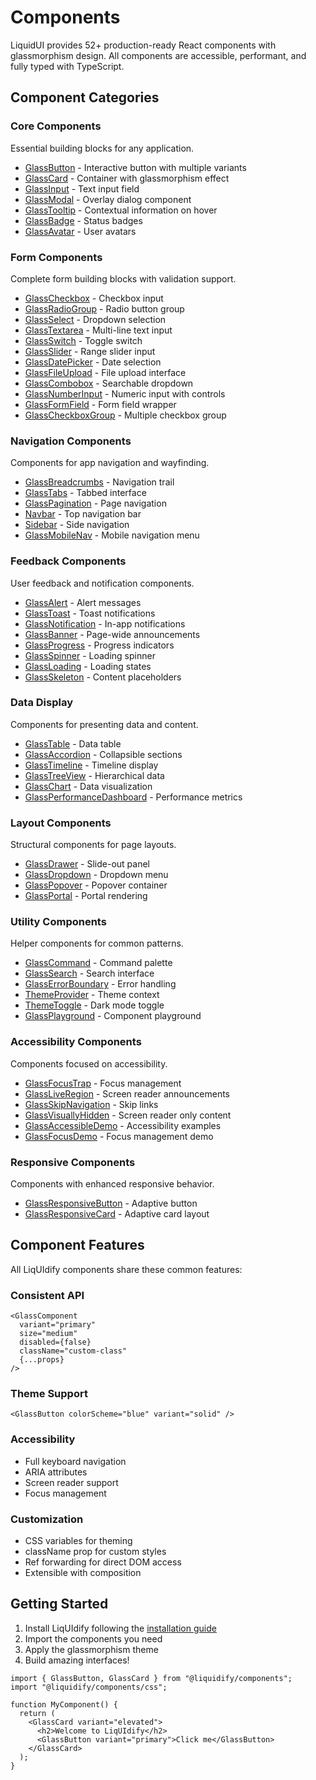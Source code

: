 # Components

LiquidUI provides 52+ production-ready React components with glassmorphism design. All components are accessible, performant, and fully typed with TypeScript.

## Component Categories

### Core Components

Essential building blocks for any application.

- [GlassButton](/components/button) - Interactive button with multiple variants
- [GlassCard](/components/card) - Container with glassmorphism effect
- [GlassInput](/components/input) - Text input field
- [GlassModal](/components/modal) - Overlay dialog component
- [GlassTooltip](/components/tooltip) - Contextual information on hover
- [GlassBadge](/components/badge) - Status badges
- [GlassAvatar](/components/avatar) - User avatars

### Form Components

Complete form building blocks with validation support.

- [GlassCheckbox](/components/checkbox) - Checkbox input
- [GlassRadioGroup](/components/radio-group) - Radio button group
- [GlassSelect](/components/select) - Dropdown selection
- [GlassTextarea](/components/textarea) - Multi-line text input
- [GlassSwitch](/components/switch) - Toggle switch
- [GlassSlider](/components/slider) - Range slider input
- [GlassDatePicker](/components/date-picker) - Date selection
- [GlassFileUpload](/components/file-upload) - File upload interface
- [GlassCombobox](/components/combobox) - Searchable dropdown
- [GlassNumberInput](/components/number-input) - Numeric input with controls
- [GlassFormField](/components/form-field) - Form field wrapper
- [GlassCheckboxGroup](/components/checkbox-group) - Multiple checkbox group

### Navigation Components

Components for app navigation and wayfinding.

- [GlassBreadcrumbs](/components/breadcrumbs) - Navigation trail
- [GlassTabs](/components/tabs) - Tabbed interface
- [GlassPagination](/components/pagination) - Page navigation
- [Navbar](/components/navbar) - Top navigation bar
- [Sidebar](/components/sidebar) - Side navigation
- [GlassMobileNav](/components/mobile-nav) - Mobile navigation menu

### Feedback Components

User feedback and notification components.

- [GlassAlert](/components/alert) - Alert messages
- [GlassToast](/components/toast) - Toast notifications
- [GlassNotification](/components/notification) - In-app notifications
- [GlassBanner](/components/banner) - Page-wide announcements
- [GlassProgress](/components/progress) - Progress indicators
- [GlassSpinner](/components/spinner) - Loading spinner
- [GlassLoading](/components/loading) - Loading states
- [GlassSkeleton](/components/skeleton) - Content placeholders

### Data Display

Components for presenting data and content.

- [GlassTable](/components/table) - Data table
- [GlassAccordion](/components/accordion) - Collapsible sections
- [GlassTimeline](/components/timeline) - Timeline display
- [GlassTreeView](/components/tree-view) - Hierarchical data
- [GlassChart](/components/chart) - Data visualization
- [GlassPerformanceDashboard](/components/performance-dashboard) - Performance metrics

### Layout Components

Structural components for page layouts.

- [GlassDrawer](/components/drawer) - Slide-out panel
- [GlassDropdown](/components/dropdown) - Dropdown menu
- [GlassPopover](/components/popover) - Popover container
- [GlassPortal](/components/portal) - Portal rendering

### Utility Components

Helper components for common patterns.

- [GlassCommand](/components/command) - Command palette
- [GlassSearch](/components/search) - Search interface
- [GlassErrorBoundary](/components/error-boundary) - Error handling
- [ThemeProvider](/components/theme-provider) - Theme context
- [ThemeToggle](/components/theme-toggle) - Dark mode toggle
- [GlassPlayground](/components/playground) - Component playground

### Accessibility Components

Components focused on accessibility.

- [GlassFocusTrap](/components/focus-trap) - Focus management
- [GlassLiveRegion](/components/live-region) - Screen reader announcements
- [GlassSkipNavigation](/components/skip-navigation) - Skip links
- [GlassVisuallyHidden](/components/visually-hidden) - Screen reader only content
- [GlassAccessibleDemo](/components/accessible-demo) - Accessibility examples
- [GlassFocusDemo](/components/focus-demo) - Focus management demo

### Responsive Components

Components with enhanced responsive behavior.

- [GlassResponsiveButton](/components/responsive-button) - Adaptive button
- [GlassResponsiveCard](/components/responsive-card) - Adaptive card layout

## Component Features

All LiqUIdify components share these common features:

### Consistent API

```tsx
<GlassComponent
  variant="primary"
  size="medium"
  disabled={false}
  className="custom-class"
  {...props}
/>
```

### Theme Support

```tsx
<GlassButton colorScheme="blue" variant="solid" />
```

### Accessibility

- Full keyboard navigation
- ARIA attributes
- Screen reader support
- Focus management

### Customization

- CSS variables for theming
- className prop for custom styles
- Ref forwarding for direct DOM access
- Extensible with composition

## Getting Started

1. Install LiqUIdify following the [installation guide](/guide/installation)
2. Import the components you need
3. Apply the glassmorphism theme
4. Build amazing interfaces!

```tsx
import { GlassButton, GlassCard } from "@liquidify/components";
import "@liquidify/components/css";

function MyComponent() {
  return (
    <GlassCard variant="elevated">
      <h2>Welcome to LiqUIdify</h2>
      <GlassButton variant="primary">Click me</GlassButton>
    </GlassCard>
  );
}
```

